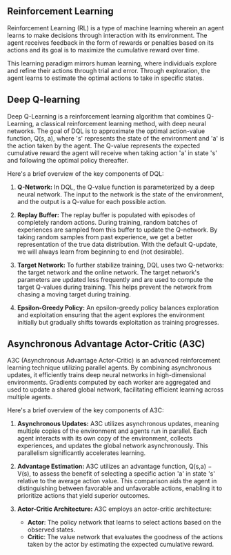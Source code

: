 ## Reinforcement Learning
Reinforcement Learning (RL) is a type of machine learning wherein an agent learns to make decisions through interaction with its environment. The agent receives feedback in the form of rewards or penalties based on its actions and its goal is to maximize the cumulative reward over time.

This learning paradigm mirrors human learning, where individuals explore and refine their actions through trial and error. Through exploration, the agent learns to estimate the optimal actions to take in specific states.


## Deep Q-learning
Deep Q-Learning is a reinforcement learning algorithm that combines Q-Learning, a classical reinforcement learning method, with deep neural networks. The goal of DQL is to approximate the optimal action-value function, Q(s, a), where 's' represents the state of the environment and 'a' is the action taken by the agent. The Q-value represents the expected cumulative reward the agent will receive when taking action 'a' in state 's' and following the optimal policy thereafter.

Here's a brief overview of the key components of DQL:
1. **Q-Network:** In DQL, the Q-value function is parameterized by a deep neural network. The input to the network is the state of the environment, and the output is a Q-value for each possible action.

2. **Replay Buffer:** The replay buffer is populated with episodes of completely random actions. During training, random batches of experiences are sampled from this buffer to update the Q-network. By taking random samples from past experience, we get a better representation of the true data distribution. With the default Q-update, we will always learn from beginning to end (not desirable).

3. **Target Network:** To further stabilize training, DQL uses two Q-networks: the target network and the online network. The target network's parameters are updated less frequently and are used to compute the target Q-values during training. This helps prevent the network from chasing a moving target during training.

4. **Epsilon-Greedy Policy:** An epsilon-greedy policy balances exploration and exploitation ensuring that the agent explores the environment initially but gradually shifts towards exploitation as training progresses.


## Asynchronous Advantage Actor-Critic (A3C)
A3C (Asynchronous Advantage Actor-Critic) is an advanced reinforcement learning technique utilizing parallel agents. By combining asynchronous updates, it efficiently trains deep neural networks in high-dimensional environments. Gradients computed by each worker are aggregated and used to update a shared global network, facilitating efficient learning across multiple agents.

Here's a brief overview of the key components of A3C:
1. **Asynchronous Updates:** A3C utilizes asynchronous updates, meaning multiple copies of the environment and agents run in parallel. Each agent interacts with its own copy of the environment, collects experiences, and updates the global network asynchronously. This parallelism significantly accelerates learning.

2. **Advantage Estimation:** A3C utilizes an advantage function, Q(s,a) − V(s), to assess the benefit of selecting a specific action 'a' in state 's' relative to the average action value. This comparison aids the agent in distinguishing between favorable and unfavorable actions, enabling it to prioritize actions that yield superior outcomes.

3. **Actor-Critic Architecture:** A3C employs an actor-critic architecture:
   - **Actor**: The policy network that learns to select actions based on the observed states.
   - **Critic**: The value network that evaluates the goodness of the actions taken by the actor by estimating the expected cumulative reward.
